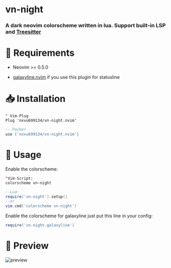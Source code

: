 # vn-night

### A dark neovim colorscheme written in lua. Support built-in LSP and [Treesitter](https://github.com/nvim-treesitter/nvim-treesitter)

# 🔌 Requirements

- Neovim >= 0.5.0

- [galaxyline.nvim](https://github.com/glepnir/galaxyline.nvim) if you use this plugin for statusline


# 📥 Installation
```vim
" Vim-Plug
Plug 'nxvu699134/vn-night.nvim'
```

```lua
-- Packer
use {'nxvu699134/vn-night.nvim'}
```

# 🔨 Usage

Enable the colorscheme:
```vim 
"Vim-Script:
colorscheme vn-night
```

```lua
--Lua:
require('vn-night').setup()
--or
vim.cmd('colorscheme vn-night')
```

Enable the colorscheme for galaxyline just put this line in your config:
```lua
require('vn-night.galaxyline')
```

# 👀 Preview
![preview](https://github.com/nxvu699134/vn-night.nvim/blob/main/Preview.png)


